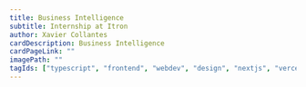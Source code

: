 ```yaml
---
title: Business Intelligence
subtitle: Internship at Itron
author: Xavier Collantes
cardDescription: Business Intelligence
cardPageLink: ""
imagePath: ""
tagIds: ["typescript", "frontend", "webdev", "design", "nextjs", "vercel"]
---
```

